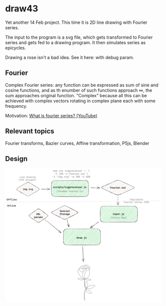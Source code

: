 # draw43

Yet another 14 Feb project. This time it is 2D line drawing with Fourier series.

The input to the program is a svg file, which gets transformed to Fourier series and gets fed to a drawing program. It then simulates series as epicycles.

Drawing a rose isn't a bad idea. See it here: <TODO LINK> with debug param.

## Fourier

Complex Fourier series: any function can be expressed as sum of sine and cosine functions, and as th enumber of such functions approach ∞, the sum approaches original function. "Complex" because all this can be achieved with complex vectors rotating in complex plane each with some frequency.

Motivation: [What is fourier series? (YouTube)](https://www.youtube.com/watch?app=desktop&v=r6sGWTCMz2k)

## Relevant topics

Fourier transforms, Bazier curves, Affine transformation, P5js, Blender

## Design

![Alt text](./assets/design.png)
